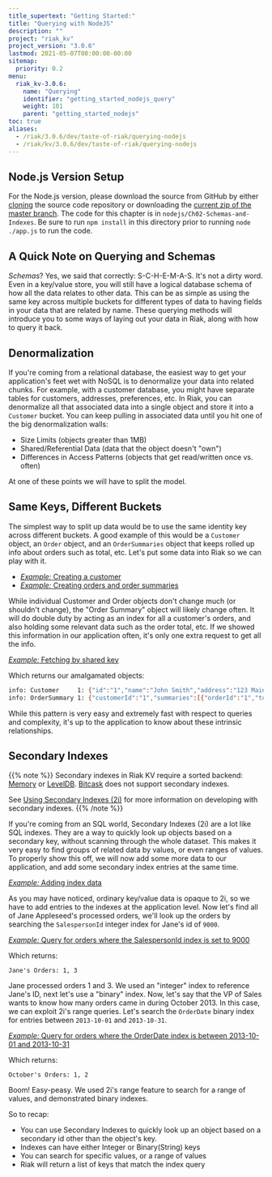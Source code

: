 ```yaml
---
title_supertext: "Getting Started:"
title: "Querying with NodeJS"
description: ""
project: "riak_kv"
project_version: "3.0.6"
lastmod: 2021-05-07T00:00:00-00:00
sitemap:
  priority: 0.2
menu:
  riak_kv-3.0.6:
    name: "Querying"
    identifier: "getting_started_nodejs_query"
    weight: 101
    parent: "getting_started_nodejs"
toc: true
aliases:
  - /riak/3.0.6/dev/taste-of-riak/querying-nodejs
  - /riak/kv/3.0.6/dev/taste-of-riak/querying-nodejs
---
```


## Node.js Version Setup

For the Node.js version, please download the source from GitHub by either
[cloning](https://github.com/basho/taste-of-riak) the source code
repository or downloading the [current zip of the master
branch](https://github.com/basho/taste-of-riak/archive/master.zip).
The code for this chapter is in `nodejs/Ch02-Schemas-and-Indexes`. Be
sure to run `npm install` in this directory prior to running `node
./app.js` to run the code.

## A Quick Note on Querying and Schemas

_Schemas_? Yes, we said that correctly: S-C-H-E-M-A-S. It's not a dirty
word. Even in a key/value store, you will still have a logical database
schema of how all the data relates to other data. This can be as simple
as using the same key across multiple buckets for different types of
data to having fields in your data that are related by name. These
querying methods will introduce you to some ways of laying out your data
in Riak, along with how to query it back.

## Denormalization

If you're coming from a relational database, the easiest way to get your
application's feet wet with NoSQL is to denormalize your data into
related chunks. For example, with a customer database, you might have
separate tables for customers, addresses, preferences, etc. In Riak,
you can denormalize all that associated data into a single object and
store it into a `Customer` bucket. You can keep pulling in associated
data until you hit one of the big denormalization walls:

* Size Limits (objects greater than 1MB)
* Shared/Referential Data (data that the object doesn't "own")
* Differences in Access Patterns (objects that get read/written once vs.
  often)

At one of these points we will have to split the model.

## Same Keys, Different Buckets

The simplest way to split up data would be to use the same identity key
across different buckets. A good example of this would be a `Customer`
object, an `Order` object, and an `OrderSummaries` object that keeps
rolled up info about orders such as total, etc. Let's put some data into
Riak so we can play with it.

* [*Example:* Creating a customer](https://github.com/basho/taste-of-riak/blob/master/nodejs/Ch02-Schemas-and-Indexes/app.js#L24-L33)
* [*Example:* Creating orders and order summaries](https://github.com/basho/taste-of-riak/blob/master/nodejs/Ch02-Schemas-and-Indexes/app.js#L193-L262)

While individual Customer and Order objects don't change much (or
shouldn't change), the "Order Summary" object will likely change often.
It will do double duty by acting as an index for all a customer's
orders, and also holding some relevant data such as the order total,
etc. If we showed this information in our application often, it's only
one extra request to get all the info.

[*Example:* Fetching by shared key](https://github.com/basho/taste-of-riak/blob/master/nodejs/Ch02-Schemas-and-Indexes/app.js#L78-L96)

Which returns our amalgamated objects:

```bash
info: Customer     1: {"id":"1","name":"John Smith","address":"123 Main Street","city":"Columbus","state":"Ohio","zip":"43210","phone":"+1-614-555-5555","createdDate":"2013-10-01 14:30:26"}
info: OrderSummary 1: {"customerId":"1","summaries":[{"orderId":"1","total":415.98,"orderDate":"2013-10-01 14:42:26"},{"orderId":"2","total":359.99,"orderDate":"2013-10-15 16:43:16"},{"orderId":"3","total":74.98,"orderDate":"2013-11-03 17:45:28"}]}
```

While this pattern is very easy and extremely fast with respect to
queries and complexity, it's up to the application to know about these
intrinsic relationships.

## Secondary Indexes

{{% note %}}
Secondary indexes in Riak KV require a sorted backend: [Memory]({{<baseurl>}}riak/kv/3.0.6/setup/planning/backend/memory) or [LevelDB]({{<baseurl>}}riak/kv/3.0.6/setup/planning/backend/leveldb). [Bitcask]({{<baseurl>}}riak/kv/3.0.6/setup/planning/backend/bitcask) does not support secondary indexes.

See [Using Secondary Indexes (2i)]({{<baseurl>}}riak/kv/3.0.6/developing/usage/secondary-indexes) for more information on developing with secondary indexes.
{{% /note %}}

If you're coming from an SQL world, Secondary Indexes (2i) are a lot
like SQL indexes. They are a way to quickly look up objects based on a
secondary key, without scanning through the whole dataset. This makes it
very easy to find groups of related data by values, or even ranges of
values. To properly show this off, we will now add some more data to our
application, and add some secondary index entries at the same time.

[*Example:* Adding index data](https://github.com/basho/taste-of-riak/blob/master/nodejs/Ch02-Schemas-and-Indexes/app.js#L98-L141)

As you may have noticed, ordinary key/value data is opaque to 2i, so we
have to add entries to the indexes at the application level. Now let's
find all of Jane Appleseed's processed orders, we'll look up the orders
by searching the `SalespersonId` integer index for Jane's id of `9000`.

[*Example:* Query for orders where the SalespersonId index is set to 9000](https://github.com/basho/taste-of-riak/blob/master/nodejs/Ch02-Schemas-and-Indexes/app.js#L143-L159)

Which returns:

```text
Jane's Orders: 1, 3
```

Jane processed orders 1 and 3. We used an "integer" index to reference
Jane's ID, next let's use a "binary" index. Now, let's say that the VP
of Sales wants to know how many orders came in during October 2013. In
this case, we can exploit 2i's range queries. Let's search the
`OrderDate` binary index for entries between `2013-10-01` and
`2013-10-31`.

[*Example:* Query for orders where the OrderDate index is between 2013-10-01 and
2013-10-31](https://github.com/basho/taste-of-riak/blob/master/nodejs/Ch02-Schemas-and-Indexes/app.js#L161-175)

Which returns:

```text
October's Orders: 1, 2
```

Boom! Easy-peasy. We used 2i's range feature to search for a range of
values, and demonstrated binary indexes.

So to recap:

* You can use Secondary Indexes to quickly look up an object based on a
  secondary id other than the object's key.
* Indexes can have either Integer or Binary(String) keys
* You can search for specific values, or a range of values
* Riak will return a list of keys that match the index query

